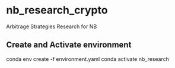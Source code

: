 # nb_research_crypto
Arbitrage Strategies Research for NB

## Create and Activate environment 
conda env create -f environment.yaml
conda activate nb_research
